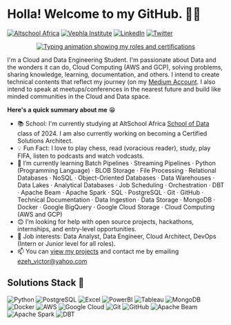# Holla! Welcome to my GitHub. 👋🏿

[![Altschool Africa](https://img.shields.io/badge/Altschool_Africa-Visit-9B59B6?style=for-the-badge&labelColor=blue)](https://altschoolafrica.com/) [![Vephla Institute](https://img.shields.io/badge/Vephla_Institute-Visit-9B59B6?style=for-the-badge&labelColor=black&logo=data:image/png;base64,iVBORw0KGgoAAAANSUhEUgAAABgAAAAYCAQAAABKfvVzAAAAqklEQVR42mJ0L1+KOioi1BXAlP1Ioa5Q0FQSrXpE0TCaMyFbndLDFtMybNvz4i9D0xPhuuoF1DYAFDIZ5QYwZnLWfATpyHoKU6BcBXI8QwAahDwE8keEB2FzAvxRQk8T8K8GPwQ9A2iBN/BMmZpQlwC7DPAbG5hiaGG4BrM4tgA/ApGBlVQK8A7yBctjl+h/8AAAAASUVORK5CYII=)](https://vephlainstitute.com/) [![LinkedIn](https://img.shields.io/badge/LinkedIn-Connect-0077B5?style=for-the-badge&logo=linkedin&logoColor=white)](https://www.linkedin.com/in/victorcezeh/) [![Twitter](https://img.shields.io/badge/Twitter-Follow-1DA1F2?style=for-the-badge&logo=twitter&logoColor=white)](https://twitter.com/victorcezeh)


<p align="center">
  <a href="https://github.com/DenverCoder1/readme-typing-svg">
    <img src="https://readme-typing-svg.herokuapp.com?lines=⚙️+Data+Engineering+Student+⚙️;☁️+Cloud+Computing+Enthusiast+☁️;&center=true&width=500&height=50" alt="Typing animation showing my roles and certifications">
  </a>
</p>


I'm a Cloud and Data Engineering Student. I'm passionate about Data and the wonders it can do, Cloud Computing (AWS and GCP), solving problems, sharing knowledge, learning, documentation, and others. I intend to create technical contents that reflect my journey (on my [Medium Account](https://medium.com/@victorcezeh). I also intend to speak at meetups/conferences in the nearest future and build like minded communities in the Cloud and Data space.

**Here's a quick summary about me** 😁

- 📚 School: I'm currently studying at AltSchool Africa [School of Data](https://data.altschoolafrica.com/) class of 2024. I am also currently working on becoming a Certified Solutions Architect.
- 💡 Fun Fact: I love to play chess, read (voracious reader), study, play FIFA, listen to podcasts and watch vodcasts.
- 🌱 I’m currently learning Batch Pipelines · Streaming Pipelines · Python (Programming Language) · BLOB Storage · File Processing · Relational Databases · NoSQL · Object-Oriented Databases · Data Warehouses · Data Lakes · Analytical Databases · Job Scheduling · Orchestration · DBT · Apache Beam · Apache Spark · SQL · PostgreSQL · Git · GitHub · Technical Documentation · Data Ingestion · Data Storage · MongoDB · Docker · Google BigQuery · Google Cloud Storage · Cloud Computing (AWS and GCP)
- 😊 I’m looking for help with open source projects, hackathons, internships, and entry-level opportunities.
- 💼 Job interests: Data Analyst, Data Engineer, Cloud Architect, DevOps (Intern or Junior level for all roles).
- 📫 You can [view my projects](https://github.com/victorcezeh?tab=repositories) and contact me by emailing ezeh_victor@yahoo.com




## Solutions Stack 🤖

![Python](https://img.shields.io/badge/Python-3776AB?style=for-the-badge&logo=python&logoColor=white) ![PostgreSQL](https://img.shields.io/badge/PostgreSQL-336791?style=for-the-badge&logo=postgresql&logoColor=white) ![Excel](https://img.shields.io/badge/Excel-217346?style=for-the-badge&logo=microsoft-excel&logoColor=white) ![PowerBI](https://img.shields.io/badge/PowerBI-F2C811?style=for-the-badge&logo=powerbi&logoColor=black) ![Tableau](https://img.shields.io/badge/Tableau-E97627?style=for-the-badge&logo=tableau&logoColor=white) ![MongoDB](https://img.shields.io/badge/MongoDB-47A248?style=for-the-badge&logo=mongodb&logoColor=white) ![Docker](https://img.shields.io/badge/docker-%230db7ed.svg?style=for-the-badge&logo=docker&logoColor=white) ![AWS](https://img.shields.io/badge/AWS-232F3E?style=for-the-badge&logo=amazon-aws&logoColor=white) ![Google Cloud](https://img.shields.io/badge/Google_Cloud-4285F4?style=for-the-badge&logo=google-cloud&logoColor=white) ![Git](https://img.shields.io/badge/Git-F05032?style=for-the-badge&logo=git&logoColor=white) ![GitHub](https://img.shields.io/badge/GitHub-181717?style=for-the-badge&logo=github&logoColor=white) ![Apache Beam](https://img.shields.io/badge/Apache_Beam-000000?style=for-the-badge&logo=apache&logoColor=white) ![Apache Spark](https://img.shields.io/badge/Apache_Spark-E25A1C?style=for-the-badge&logo=apache&logoColor=white) ![DBT](https://img.shields.io/badge/DBT-F2C811?style=for-the-badge&logo=dbt&logoColor=black)
